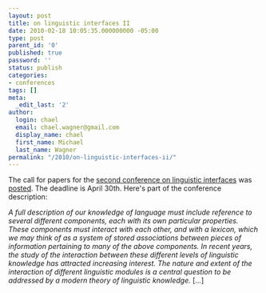 ```yaml
---
layout: post
title: on linguistic interfaces II
date: 2010-02-18 10:05:35.000000000 -05:00
type: post
parent_id: '0'
published: true
password: ''
status: publish
categories:
- conferences
tags: []
meta:
  _edit_last: '2'
author:
  login: chael
  email: chael.wagner@gmail.com
  display_name: chael
  first_name: Michael
  last_name: Wagner
permalink: "/2010/on-linguistic-interfaces-ii/"
---
```

The call for papers for the [second conference on linguistic interfaces](http://www.socsci.ulster.ac.uk/comms/onli2010/) was [posted](http://linguistlist.org/issues/21/21-810.html). The deadline is April 30th. Here's part of the conference description:

_A full description of our knowledge of language must include reference to several different components, each with its own particular properties. These components must interact with each other, and with a lexicon, which we may think of as a system of stored associations between pieces of information pertaining to many of the above components. In recent years, the study of the interaction between these different levels of linguistic knowledge has attracted increasing interest. The nature and extent of the interaction of different linguistic modules is a central question to be addressed by a modern theory of linguistic knowledge._ [...]

